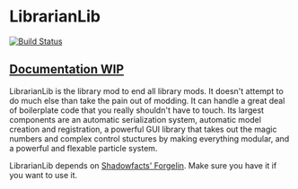 # LibrarianLib

[![Build Status](https://travis-ci.org/TeamWizardry/LibrarianLib.svg?branch=1.11)](https://travis-ci.org/TeamWizardry/LibrarianLib)

## [Documentation WIP](http://teamwizardry.com/docs)

LibrarianLib is the library mod to end all library mods. It doesn't attempt to do much else than take the pain out of modding. It can handle a great deal of boilerplate code that you really shouldn't have to touch. Its largest components are an automatic serialization system, automatic model creation and registration, a powerful GUI library that takes out the magic numbers and complex control stuctures by making everything modular, and a powerful and flexable particle system.

LibrarianLib depends on [Shadowfacts' Forgelin](https://minecraft.curseforge.com/projects/shadowfacts-forgelin). Make sure you have it if you want to use it.
